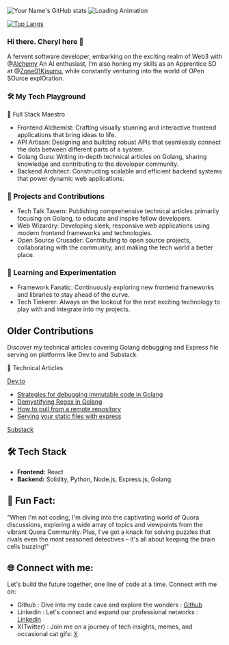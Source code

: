 ![Your Name's GitHub stats](https://github-readme-stats.vercel.app/api?username=Cherrypick14&show_icons=true&theme=radical)        ![Loading Animation](https://media.giphy.com/media/v1.Y2lkPTc5MGI3NjExYWYwb2U5YW1qcGJ6a3JrN3RvbG41enp1anRhenU0aGtvcXR3cHg5eCZlcD12MV9pbnRlcm5hbF9naWZfYnlfaWQmY3Q9Zw/uoguECq07AsQWwehg7/giphy.gif)

[![Top Langs](https://github-readme-stats.vercel.app/api/top-langs/?username=Cherrypick14&theme=radical)](https://github.com/Cherrypick14/github-readme-stats)

### Hi there. Cheryl here 👋
A fervent software developer, embarking on the exciting realm of Web3 with @[Alchemy](https://www.alchemy.com/) An AI enthusiast, I'm also honing my skills as an Apprentice SD at @[Zone01Kisumu](https://www.linkedin.com/company/zone01kisumu/mycompany/verification/), while constantly venturing into the world of OPen SOurce explOration.

### 🛠️ My Tech Playground
🌟 Full Stack Maestro

  - Frontend Alchemist: Crafting visually stunning and interactive frontend applications that bring ideas to life.
  - API Artisan: Designing and building robust APIs that seamlessly connect the dots between different parts of a system.
  - Golang Guru: Writing in-depth technical articles on Golang, sharing knowledge and contributing to the developer community.
  - Backend Architect: Constructing scalable and efficient backend systems that power dynamic web applications.
    
### 🚀 Projects and Contributions

  - Tech Talk Tavern: Publishing comprehensive technical articles primarily focusing on Golang, to educate and inspire fellow developers.
  - Web Wizardry: Developing sleek, responsive web applications using modern frontend frameworks and technologies.
  - Open Source Crusader: Contributing to open source projects, collaborating with the community, and making the tech world a better place.

### 🧠 Learning and Experimentation
  - Framework Fanatic: Continuously exploring new frontend frameworks and libraries to stay ahead of the curve.
  - Tech Tinkerer: Always on the lookout for the next exciting technology to play with and integrate into my projects.

## Older Contributions
Discover my technical articles covering Golang debugging and Express file serving on platforms like Dev.to and Substack.
  
  🔖 Technical Articles
  
[  Dev.to](https://dev.to/cherrypick14)

  -  [Strategies for debugging immutable code in Golang](https://dev.to/cherrypick14/strategies-for-debugging-immutable-code-1a8b)
  -  [Demystifying Regex in Golang](https://dev.to/cherrypick14/demystifying-regex-in-go-4clf)
  -  [How to pull from a remote repository](https://dev.to/cherrypick14/how-to-pull-from-a-remote-repository-2g52)
  -  [Serving your static files with express](https://dev.to/cherrypick14/serving-your-static-files-with-express-5g00)

[Substack](https://substack.com/@cheryldev)


## 🛠 Tech Stack

- **Frontend:** React
- **Backend:** Solidity, Python, Node.js, Express.js, Golang
  
## 🌟 Fun Fact:

"When I'm not coding, I'm diving into the captivating world of Quora discussions, exploring a wide array of topics and viewpoints from the vibrant Quora Community. Plus, I've got a knack for solving puzzles that rivals even the most seasoned detectives – it's all about keeping the brain cells buzzing!"


## 🌐 Connect with me:
Let's build the future together, one line of code at a time. Connect with me on:

- Github :  Dive into my code cave and explore the wonders : [Github](https://github.com/Cherrypick14)
- Linkedin : Let's connect and expand our professional networks : [Linkedin]( https://www.linkedin.com/in/cheryl-owala-423731191/)
- X(Twitter) : Join me on a journey of tech insights, memes, and occasional cat gifs: [X](https://x.com/OwalaCheryl)


<!--
**Cherrypick14/Cherrypick14** is a ✨ _special_ ✨ repository because its `README.md` (this file) appears on your GitHub profile.

Here are some ideas to get you started:

- 🔭 I’m currently working on ...
- 🌱 I’m currently learning ...
- 👯 I’m looking to collaborate on ...
- 🤔 I’m looking for help with ...
- 💬 Ask me about ...
- 📫 How to reach me: ...
- 😄 Pronouns: ...
- ⚡ Fun fact: ...
-->
